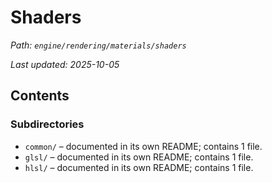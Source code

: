 # Shaders

_Path: `engine/rendering/materials/shaders`_

_Last updated: 2025-10-05_


## Contents

### Subdirectories

- `common/` – documented in its own README; contains 1 file.
- `glsl/` – documented in its own README; contains 1 file.
- `hlsl/` – documented in its own README; contains 1 file.
